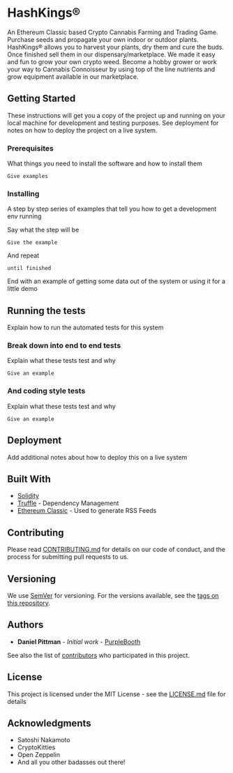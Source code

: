 # HashKings® 

An Ethereum Classic based Crypto Cannabis Farming and Trading Game. 
Purchase seeds and propagate your own indoor or outdoor plants. HashKings® allows you to 
harvest your plants, dry them and cure the buds. Once finished sell them in our dispensary/marketplace. 
We made it easy and fun to grow your own crypto weed. Become a hobby grower or work your way to 
Cannabis Connoisseur by using top of the line nutrients and grow equipment available in our marketplace.

## Getting Started

These instructions will get you a copy of the project up and running on your local machine for development and testing purposes. See deployment for notes on how to deploy the project on a live system.


### Prerequisites

What things you need to install the software and how to install them

```
Give examples
```

### Installing

A step by step series of examples that tell you how to get a development env running

Say what the step will be

```
Give the example
```

And repeat

```
until finished
```

End with an example of getting some data out of the system or using it for a little demo

## Running the tests

Explain how to run the automated tests for this system

### Break down into end to end tests

Explain what these tests test and why

```
Give an example
```

### And coding style tests

Explain what these tests test and why

```
Give an example
```

## Deployment

Add additional notes about how to deploy this on a live system

## Built With

* [Solidity](https://github.com/ethereum/solidity)
* [Truffle](https://truffleframework.com) - Dependency Management
* [Ethereum Classic](https://ethereumclassic.org/) - Used to generate RSS Feeds

## Contributing

Please read [CONTRIBUTING.md](https://gist.github.com/PurpleBooth/b24679402957c63ec426) for details on our code of conduct, and the process for submitting pull requests to us.

## Versioning

We use [SemVer](http://semver.org/) for versioning. For the versions available, see the [tags on this repository](https://github.com/your/project/tags). 

## Authors

* **Daniel Pittman** - *Initial work* - [PurpleBooth](https://github.com/dpdanpittman)

See also the list of [contributors](https://github.com/qwoyn/hashkings/contributors) who participated in this project.

## License

This project is licensed under the MIT License - see the [LICENSE.md](LICENSE.md) file for details

## Acknowledgments

* Satoshi Nakamoto 
* CryptoKitties
* Open Zeppelin
* And all you other badasses out there!
